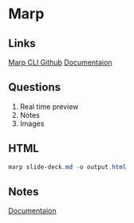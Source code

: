 # Marp

## Links

[Marp CLI Github](https://github.com/marp-team/marp-cli)
[Documentaion](https://marpit.marp.app/usage?id=presenter-notes)

## Questions

1. Real time preview
2. Notes
3. Images

## HTML

```PowerShell
marp slide-deck.md -o output.html
```

## Notes

[Documentaion](https://marpit.marp.app/usage?id=presenter-notes)


